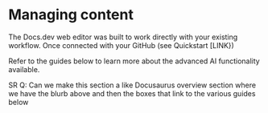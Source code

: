 # Managing content

The Docs.dev web editor was built to work directly with your existing workflow. Once connected with your GitHub (see Quickstart \[LINK})

Refer to the guides below to learn more about the advanced AI functionality available.

SR Q: Can we make this section a like Docusaurus overview section where we have the blurb above and then the boxes that link to the various guides below
